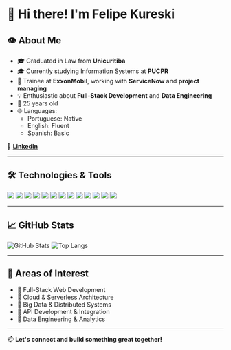 # 👋 Hi there! I'm Felipe Kureski

## 👁 About Me

- 🎓 Graduated in Law from **Unicuritiba**
- 🎓 Currently studying Information Systems at **PUCPR**
- 🧠 Trainee at **ExxonMobil**, working with **ServiceNow** and **project managing**
- 💡 Enthusiastic about **Full-Stack Development** and **Data Engineering**
- 🎯 25 years old
- 🌐 Languages:
  - Portuguese: Native
  - English: Fluent
  - Spanish: Basic

🔗 [**LinkedIn**](https://www.linkedin.com/in/felipe-kureski/)

---

## 🛠 Technologies & Tools

<p>
  <img src="https://img.shields.io/badge/C%23-239120?style=for-the-badge&logo=c-sharp&logoColor=white"/>
  <img src="https://img.shields.io/badge/.NET-512BD4?style=for-the-badge&logo=dotnet&logoColor=white"/>
  <img src="https://img.shields.io/badge/Python-3776AB?style=for-the-badge&logo=python&logoColor=white"/>
  <img src="https://img.shields.io/badge/Java-ED8B00?style=for-the-badge&logo=java&logoColor=white"/>
  <img src="https://img.shields.io/badge/SQL-4479A1?style=for-the-badge&logo=mysql&logoColor=white"/>
  <img src="https://img.shields.io/badge/React-61DAFB?style=for-the-badge&logo=react&logoColor=black"/>
  <img src="https://img.shields.io/badge/AngularJS-E23237?style=for-the-badge&logo=angularjs&logoColor=white"/>
  <img src="https://img.shields.io/badge/JavaScript-F7DF1E?style=for-the-badge&logo=javascript&logoColor=black"/>
  <img src="https://img.shields.io/badge/TypeScript-3178C6?style=for-the-badge&logo=typescript&logoColor=white"/>
  <img src="https://img.shields.io/badge/HTML5-E34F26?style=for-the-badge&logo=html5&logoColor=white"/>
  <img src="https://img.shields.io/badge/CSS3-1572B6?style=for-the-badge&logo=css3&logoColor=white"/>
  <img src="https://img.shields.io/badge/Hadoop-66CCFF?style=for-the-badge&logo=apachehadoop&logoColor=black"/>
  <img src="https://img.shields.io/badge/ServiceNow-00A1E0?style=for-the-badge&logo=servicenow&logoColor=white"/>
</p>

---

## 📈 GitHub Stats

![GitHub Stats](https://github-readme-stats.vercel.app/api?username=Fkureski&show_icons=true&theme=radical)
![Top Langs](https://github-readme-stats.vercel.app/api/top-langs/?username=Fkureski&layout=compact&theme=radical)

---

## 🧠 Areas of Interest

- 🔹 Full-Stack Web Development  
- 🔹 Cloud & Serverless Architecture  
- 🔹 Big Data & Distributed Systems  
- 🔹 API Development & Integration  
- 🔹 Data Engineering & Analytics  

---

📫 **Let's connect and build something great together!**
